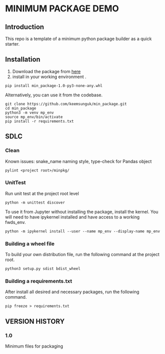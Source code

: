 # MINIMUM PACKAGE DEMO
## Introduction
This repo is a template of a minimum python package builder as a quick starter.

## Installation
1. Download the package from [here](https://github.com/keemsunguk/min_package/blob/master/dist/min_package-1.0-py3-none-any.whl)
2. install in your working environment .
```buildoutcfg
pip install min_package-1.0-py3-none-any.whl
```
Alternatively, you can use it from the codebase.
```buildoutcfg
git clone https://github.com/keemsunguk/min_package.git
cd min_package
python3 -m venv mp_env
source mp_env/bin/activate
pip install -r requirements.txt
```
## SDLC
### Clean 
Known issues: snake_name naming style, type-check for Pandas object
```buildoutcfg
pylint <project root>/minpkg/
```

### UnitTest
Run unit test at the project root level
```buildoutcfg
python -m unittest discover
```

To use it from Jupyter without installing the package, install the kernel.
You will need to have ipykernel installed and have access to a working fwds_env.
```buildoutcfg
python -m ipykernel install --user --name mp_env --display-name mp_env
```
### Building a wheel file
To build your own distribution file, run the following command at the project root.
```buildoutcfg
python3 setup.py sdist bdist_wheel
```
### Building a requirements.txt
After install all desired and necessary packages, run the following command.
```buildoutcfg
pip freeze > requirements.txt
```

## VERSION HISTORY
### 1.0
Minimum files for packaging


